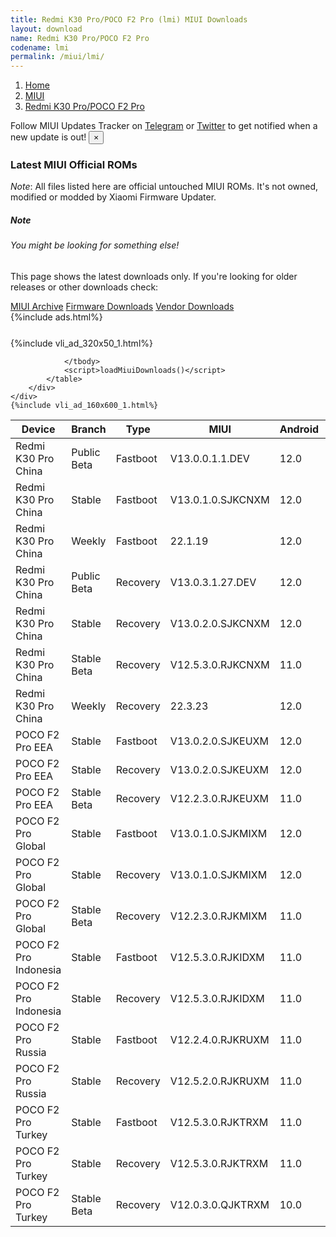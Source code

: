 ```yaml
---
title: Redmi K30 Pro/POCO F2 Pro (lmi) MIUI Downloads
layout: download
name: Redmi K30 Pro/POCO F2 Pro
codename: lmi
permalink: /miui/lmi/
---
```

<nav aria-label="breadcrumb">
    <ol class="breadcrumb">
        <li class="breadcrumb-item"><a href="/">Home</a></li>
        <li class="breadcrumb-item"><a href="/miui/">MIUI</a></li>
        <li class="breadcrumb-item active" aria-current="page"><a href="/miui/lmi/">Redmi K30 Pro/POCO F2 Pro</a></li>
    </ol>
</nav>
<div class="alert alert-primary alert-dismissible fade show" role="alert">
    Follow MIUI Updates Tracker on <a href="https://t.me/MIUIUpdatesTracker" class="alert-link">Telegram</a>
     or <a href="https://twitter.com/MiFwUpdater" class="alert-link">Twitter</a> to get notified when a new update is out!
    <button type="button" class="close" data-dismiss="alert" aria-label="Close">
        <span aria-hidden="true">&times;</span>
    </button>
</div>

### Latest MIUI Official ROMs
*Note*: All files listed here are official untouched MIUI ROMs. It's not owned, modified or modded by Xiaomi Firmware Updater.
<div class="card">
  <div class="card-body">
    <h5 class="card-title">Note</h5>
    <h6 class="card-subtitle mb-2 text-muted">You might be looking for something else!</h6>
    <p class="card-text">This page shows the latest downloads only.
     If you're looking for older releases or other downloads check:</p>
    <a href="/archive/miui/lmi/" class="card-link">MIUI Archive</a>
    <a href="/firmware/lmi/" class="card-link">Firmware Downloads</a>
    <a href="/vendor/lmi/" class="card-link">Vendor Downloads</a>
  </div>
</div>
{%include ads.html%}
<div class="row justify-content-center">
    <div class="col-10">
        <div class="table-responsive-md" style="margin-top: 25px;">
            {%include vli_ad_320x50_1.html%}
            <table id="miui" class="display dt-responsive nowrap compact table table-striped table-hover table-sm">
                <thead class="thead-dark">
                    <tr>
                        <th data-ref="device">Device</th>
                        <th data-ref="branch">Branch</th>
                        <th data-ref="type">Type</th>
                        <th data-ref="miui">MIUI</th>
                        <th data-ref="android">Android</th>
                        <th data-ref="size">Size</th>
                        <th data-ref="size">Date</th>
                        <th data-ref="link">Link</th>
                    </tr>
                </thead>
                <tbody>
                <tr><td>Redmi K30 Pro China</td><td>Public Beta</td><td>Fastboot</td><td>V13.0.0.1.1.DEV</td><td>12.0</td><td>5.0 GB</td><td>2022-01-14</td><td><a href="/miui/lmi/public beta/V13.0.0.1.1.DEV/">Download</a></td></tr>
<tr><td>Redmi K30 Pro China</td><td>Stable</td><td>Fastboot</td><td>V13.0.1.0.SJKCNXM</td><td>12.0</td><td>5.6 GB</td><td>2022-02-18</td><td><a href="/miui/lmi/stable/V13.0.1.0.SJKCNXM/">Download</a></td></tr>
<tr><td>Redmi K30 Pro China</td><td>Weekly</td><td>Fastboot</td><td>22.1.19</td><td>12.0</td><td>5.7 GB</td><td>2022-01-19</td><td><a href="/miui/lmi/weekly/22.1.19/">Download</a></td></tr>
<tr><td>Redmi K30 Pro China</td><td>Public Beta</td><td>Recovery</td><td>V13.0.3.1.27.DEV</td><td>12.0</td><td>4.6 GB</td><td>2022-04-23</td><td><a href="/miui/lmi/public beta/V13.0.3.1.27.DEV/">Download</a></td></tr>
<tr><td>Redmi K30 Pro China</td><td>Stable</td><td>Recovery</td><td>V13.0.2.0.SJKCNXM</td><td>12.0</td><td>4.6 GB</td><td>2022-03-18</td><td><a href="/miui/lmi/stable/V13.0.2.0.SJKCNXM/">Download</a></td></tr>
<tr><td>Redmi K30 Pro China</td><td>Stable Beta</td><td>Recovery</td><td>V12.5.3.0.RJKCNXM</td><td>11.0</td><td>3.8 GB</td><td>2021-08-10</td><td><a href="/miui/lmi/stable beta/V12.5.3.0.RJKCNXM/">Download</a></td></tr>
<tr><td>Redmi K30 Pro China</td><td>Weekly</td><td>Recovery</td><td>22.3.23</td><td>12.0</td><td>4.8 GB</td><td>2022-03-24</td><td><a href="/miui/lmi/weekly/22.3.23/">Download</a></td></tr>
<tr><td>POCO F2 Pro EEA</td><td>Stable</td><td>Fastboot</td><td>V13.0.2.0.SJKEUXM</td><td>12.0</td><td>5.5 GB</td><td>2022-04-07</td><td><a href="/miui/lmi/stable/V13.0.2.0.SJKEUXM/">Download</a></td></tr>
<tr><td>POCO F2 Pro EEA</td><td>Stable</td><td>Recovery</td><td>V13.0.2.0.SJKEUXM</td><td>12.0</td><td>3.7 GB</td><td>2022-04-12</td><td><a href="/miui/lmi/stable/V13.0.2.0.SJKEUXM/">Download</a></td></tr>
<tr><td>POCO F2 Pro EEA</td><td>Stable Beta</td><td>Recovery</td><td>V12.2.3.0.RJKEUXM</td><td>11.0</td><td>3.1 GB</td><td>2020-12-25</td><td><a href="/miui/lmi/stable beta/V12.2.3.0.RJKEUXM/">Download</a></td></tr>
<tr><td>POCO F2 Pro Global</td><td>Stable</td><td>Fastboot</td><td>V13.0.1.0.SJKMIXM</td><td>12.0</td><td>5.4 GB</td><td>2022-04-13</td><td><a href="/miui/lmi/stable/V13.0.1.0.SJKMIXM/">Download</a></td></tr>
<tr><td>POCO F2 Pro Global</td><td>Stable</td><td>Recovery</td><td>V13.0.1.0.SJKMIXM</td><td>12.0</td><td>3.5 GB</td><td>2022-04-19</td><td><a href="/miui/lmi/stable/V13.0.1.0.SJKMIXM/">Download</a></td></tr>
<tr><td>POCO F2 Pro Global</td><td>Stable Beta</td><td>Recovery</td><td>V12.2.3.0.RJKMIXM</td><td>11.0</td><td>3.1 GB</td><td>2020-12-25</td><td><a href="/miui/lmi/stable beta/V12.2.3.0.RJKMIXM/">Download</a></td></tr>
<tr><td>POCO F2 Pro Indonesia</td><td>Stable</td><td>Fastboot</td><td>V12.5.3.0.RJKIDXM</td><td>11.0</td><td>5.1 GB</td><td>2022-02-14</td><td><a href="/miui/lmi/stable/V12.5.3.0.RJKIDXM/">Download</a></td></tr>
<tr><td>POCO F2 Pro Indonesia</td><td>Stable</td><td>Recovery</td><td>V12.5.3.0.RJKIDXM</td><td>11.0</td><td>3.3 GB</td><td>2022-02-28</td><td><a href="/miui/lmi/stable/V12.5.3.0.RJKIDXM/">Download</a></td></tr>
<tr><td>POCO F2 Pro Russia</td><td>Stable</td><td>Fastboot</td><td>V12.2.4.0.RJKRUXM</td><td>11.0</td><td>4.8 GB</td><td>2021-05-07</td><td><a href="/miui/lmi/stable/V12.2.4.0.RJKRUXM/">Download</a></td></tr>
<tr><td>POCO F2 Pro Russia</td><td>Stable</td><td>Recovery</td><td>V12.5.2.0.RJKRUXM</td><td>11.0</td><td>3.2 GB</td><td>2021-07-30</td><td><a href="/miui/lmi/stable/V12.5.2.0.RJKRUXM/">Download</a></td></tr>
<tr><td>POCO F2 Pro Turkey</td><td>Stable</td><td>Fastboot</td><td>V12.5.3.0.RJKTRXM</td><td>11.0</td><td>4.7 GB</td><td>2021-11-02</td><td><a href="/miui/lmi/stable/V12.5.3.0.RJKTRXM/">Download</a></td></tr>
<tr><td>POCO F2 Pro Turkey</td><td>Stable</td><td>Recovery</td><td>V12.5.3.0.RJKTRXM</td><td>11.0</td><td>3.3 GB</td><td>2021-11-22</td><td><a href="/miui/lmi/stable/V12.5.3.0.RJKTRXM/">Download</a></td></tr>
<tr><td>POCO F2 Pro Turkey</td><td>Stable Beta</td><td>Recovery</td><td>V12.0.3.0.QJKTRXM</td><td>10.0</td><td>3.0 GB</td><td>2020-10-29</td><td><a href="/miui/lmi/stable beta/V12.0.3.0.QJKTRXM/">Download</a></td></tr>

                </tbody>
                <script>loadMiuiDownloads()</script>
            </table>
        </div>
    </div>
    {%include vli_ad_160x600_1.html%}
</div>
